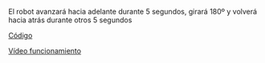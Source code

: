 El robot avanzará hacia adelante durante 5 segundos, girará 180º y volverá hacia atrás durante otros 5 segundos

[Código](/archivos/)

[Vídeo funcionamiento](https://youtu.be/_19w3xFrU6o)
